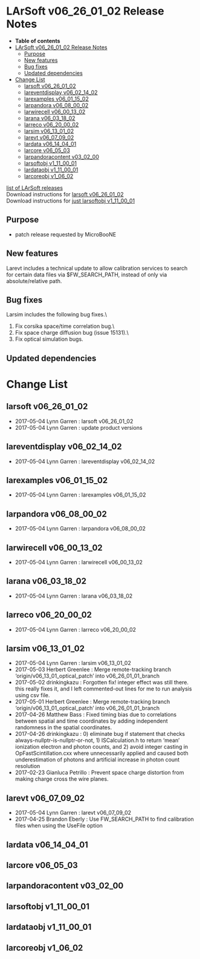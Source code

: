 LArSoft v06\_26\_01\_02 Release Notes
=============================================================================

-   **Table of contents**
-   [LArSoft v06\_26\_01\_02 Release Notes](#LArSoft-v06_26_01_02-Release-Notes)
    -   [Purpose](#Purpose)
    -   [New features](#New-features)
    -   [Bug fixes](#Bug-fixes)
    -   [Updated dependencies](#Updated-dependencies)
-   [Change List](#Change-List)
    -   [larsoft v06\_26\_01\_02](#larsoft-v06_26_01_02)
    -   [lareventdisplay v06\_02\_14\_02](#lareventdisplay-v06_02_14_02)
    -   [larexamples v06\_01\_15\_02](#larexamples-v06_01_15_02)
    -   [larpandora v06\_08\_00\_02](#larpandora-v06_08_00_02)
    -   [larwirecell v06\_00\_13\_02](#larwirecell-v06_00_13_02)
    -   [larana v06\_03\_18\_02](#larana-v06_03_18_02)
    -   [larreco v06\_20\_00\_02](#larreco-v06_20_00_02)
    -   [larsim v06\_13\_01\_02](#larsim-v06_13_01_02)
    -   [larevt v06\_07\_09\_02](#larevt-v06_07_09_02)
    -   [lardata v06\_14\_04\_01](#lardata-v06_14_04_01)
    -   [larcore v06\_05\_03](#larcore-v06_05_03)
    -   [larpandoracontent v03\_02\_00](#larpandoracontent-v03_02_00)
    -   [larsoftobj v1\_11\_00\_01](#larsoftobj-v1_11_00_01)
    -   [lardataobj v1\_11\_00\_01](#lardataobj-v1_11_00_01)
    -   [larcoreobj v1\_06\_02](#larcoreobj-v1_06_02)

[list of LArSoft releases](LArSoft_release_list)\
Download instructions for [larsoft v06\_26\_01\_02](http://scisoft.fnal.gov/scisoft/bundles/larsoft/v06_26_01_02/larsoft-v06_26_01_02.html)\
Download instructions for [just larsoftobj v1\_11\_00\_01](http://scisoft.fnal.gov/scisoft/bundles/larsoftobj/v1_11_00_01/larsoftobj-v1_11_00_01.html)

Purpose
--------------------

-   patch release requested by MicroBooNE

New features
------------------------------

Larevt includes a technical update to allow calibration services to search \
for certain data files via \$FW\_SEARCH\_PATH, instead of only via \
absolute/relative path.

Bug fixes
------------------------

Larsim includes the following bug fixes.\
1. Fix corsika space/time correlation bug.\
2. Fix space charge diffusion bug (issue 15131).\
3. Fix optical simulation bugs.

Updated dependencies
----------------------------------------------

Change List
============================

larsoft v06\_26\_01\_02
-------------------------------------------------

-   2017-05-04 Lynn Garren : larsoft v06\_26\_01\_02
-   2017-05-04 Lynn Garren : update product versions

lareventdisplay v06\_02\_14\_02
-----------------------------------------------------------------

-   2017-05-04 Lynn Garren : lareventdisplay v06\_02\_14\_02

larexamples v06\_01\_15\_02
---------------------------------------------------------

-   2017-05-04 Lynn Garren : larexamples v06\_01\_15\_02

larpandora v06\_08\_00\_02
-------------------------------------------------------

-   2017-05-04 Lynn Garren : larpandora v06\_08\_00\_02

larwirecell v06\_00\_13\_02
---------------------------------------------------------

-   2017-05-04 Lynn Garren : larwirecell v06\_00\_13\_02

larana v06\_03\_18\_02
-----------------------------------------------

-   2017-05-04 Lynn Garren : larana v06\_03\_18\_02

larreco v06\_20\_00\_02
-------------------------------------------------

-   2017-05-04 Lynn Garren : larreco v06\_20\_00\_02

larsim v06\_13\_01\_02
-----------------------------------------------

-   2017-05-04 Lynn Garren : larsim v06\_13\_01\_02
-   2017-05-03 Herbert Greenlee : Merge remote-tracking branch ‘origin/v06\_13\_01\_optical\_patch’ into v06\_26\_01\_01\_branch
-   2017-05-02 drinkingkazu : Forgotten fix! integer effect was still there. this really fixes it, and I left commented-out lines for me to run analysis using csv file.
-   2017-05-01 Herbert Greenlee : Merge remote-tracking branch ‘origin/v06\_13\_01\_optical\_patch’ into v06\_26\_01\_01\_branch
-   2017-04-26 Matthew Bass : Fixed timing bias due to correlations between spatial and time coordinates by adding independent randomness in the spatial coordinates.
-   2017-04-26 drinkingkazu : 0) eliminate bug if statement that checks always-nullptr-is-nullptr-or-not, 1) ISCalculation.h to return ‘mean’ ionization electron and photon counts, and 2) avoid integer casting in OpFastScintillation.cxx where unnecessarily applied and caused both underestimation of photons and artificial increase in photon count resolution
-   2017-02-23 Gianluca Petrillo : Prevent space charge distortion from making charge cross the wire planes.

larevt v06\_07\_09\_02
-----------------------------------------------

-   2017-05-04 Lynn Garren : larevt v06\_07\_09\_02
-   2017-04-25 Brandon Eberly : Use FW\_SEARCH\_PATH to find calibration files when using the UseFile option

lardata v06\_14\_04\_01
-------------------------------------------------

larcore v06\_05\_03
------------------------------------------

larpandoracontent v03\_02\_00
--------------------------------------------------------------

larsoftobj v1\_11\_00\_01
-----------------------------------------------------

lardataobj v1\_11\_00\_01
-----------------------------------------------------

larcoreobj v1\_06\_02
----------------------------------------------

